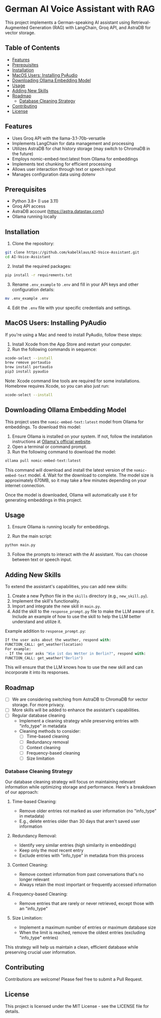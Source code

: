 # German AI Voice Assistant with RAG

This project implements a German-speaking AI assistant using Retrieval-Augmented Generation (RAG) with LangChain, Groq API, and AstraDB for vector storage.

## Table of Contents

- [Features](#features)
- [Prerequisites](#prerequisites)
- [Installation](#installation)
- [MacOS Users: Installing PyAudio](#macos-users-installing-pyaudio)
- [Downloading Ollama Embedding Model](#downloading-ollama-embedding-model)
- [Usage](#usage)
- [Adding New Skills](#adding-new-skills)
- [Roadmap](#roadmap)
  - [Database Cleaning Strategy](#database-cleaning-strategy)
- [Contributing](#contributing)
- [License](#license)

## Features

- Uses Groq API with the llama-3.1-70b-versatile
- Implements LangChain for data management and processing
- Utilizes AstraDB for chat history storage (may switch to ChromaDB in the future)
- Employs nomic-embed-text:latest from Ollama for embeddings
- Implements text chunking for efficient processing
- Allows user interaction through text or speech input
- Manages configuration data using dotenv

## Prerequisites

- Python 3.8+ (I use 3.11)
- Groq API access
- AstraDB account (https://astra.datastax.com/)
- Ollama running locally

## Installation

1. Clone the repository:
```bash
git clone https://github.com/kabelklaus/AI-Voice-Assistant.git
cd AI-Voice-Assistant
```
2. Install the required packages:
```bash
pip install -r requirements.txt
```
3. Rename `.env_example` to `.env` and fill in your API keys and other configuration details:
```bash
mv .env_example .env
```
4. Edit the `.env` file with your specific credentials and settings.

## MacOS Users: Installing PyAudio

If you're using a Mac and need to install PyAudio, follow these steps:

1. Install Xcode from the App Store and restart your computer.
2. Run the following commands in sequence:

```bash
xcode-select --install
brew remove portaudio
brew install portaudio
pip3 install pyaudio
```
Note: Xcode command line tools are required for some installations. Homebrew requires Xcode, so you can also just run:
```bash
xcode-select --install
```

## Downloading Ollama Embedding Model

This project uses the `nomic-embed-text:latest` model from Ollama for embeddings. To download this model:

1. Ensure Ollama is installed on your system. If not, follow the installation instructions at [Ollama's official website](https://ollama.com/).
2. Open a terminal or command prompt.
3. Run the following command to download the model:
```bash
ollama pull nomic-embed-text:latest
```
This command will download and install the latest version of the `nomic-embed-text` model.
4. Wait for the download to complete. The model size is approximately 670MB, so it may take a few minutes depending on your internet connection.

Once the model is downloaded, Ollama will automatically use it for generating embeddings in this project.

## Usage

1. Ensure Ollama is running locally for embeddings.

2. Run the main script:
```bash
python main.py
```
3. Follow the prompts to interact with the AI assistant. You can choose between text or speech input.

## Adding New Skills

To extend the assistant's capabilities, you can add new skills:

1. Create a new Python file in the `skills` directory (e.g., `new_skill.py`).
2. Implement the skill's functionality.
3. Import and integrate the new skill in `main.py`.
4. Add the skill to the `response_prompt.py` file to make the LLM aware of it. Include an example of how to use the skill to help the LLM better understand and utilize it.

Example addition to `response_prompt.py`:

```python
If the user asks about the weather, respond with:
FUNCTION_CALL: get_weather(location)
For example:
- If the user asks "Wie ist das Wetter in Berlin?", respond with:
FUNCTION_CALL: get_weather("Berlin")
```
This will ensure that the LLM knows how to use the new skill and can incorporate it into its responses.

## Roadmap

- [ ] We are considering switching from AstraDB to ChromaDB for vector storage. For more privacy.
- [ ] More skills will be added to enhance the assistant's capabilities.
- [ ] Regular database cleaning
  - Implement a cleaning strategy while preserving entries with "info_type" in metadata
  - Cleaning methods to consider:
    - [ ] Time-based cleaning
    - [ ] Redundancy removal
    - [ ] Context cleaning
    - [ ] Frequency-based cleaning
    - [ ] Size limitation

### Database Cleaning Strategy

Our database cleaning strategy will focus on maintaining relevant information while optimizing storage and performance. Here's a breakdown of our approach:

1. Time-based Cleaning:
   - Remove older entries not marked as user information (no "info_type" in metadata)
   - E.g., delete entries older than 30 days that aren't saved user information

2. Redundancy Removal:
   - Identify very similar entries (high similarity in embeddings)
   - Keep only the most recent entry
   - Exclude entries with "info_type" in metadata from this process

3. Context Cleaning:
   - Remove context information from past conversations that's no longer relevant
   - Always retain the most important or frequently accessed information

4. Frequency-based Cleaning:
   - Remove entries that are rarely or never retrieved, except those with an "info_type"

5. Size Limitation:
   - Implement a maximum number of entries or maximum database size
   - When the limit is reached, remove the oldest entries (excluding "info_type" entries)

This strategy will help us maintain a clean, efficient database while preserving crucial user information.


## Contributing

Contributions are welcome! Please feel free to submit a Pull Request.

## License

This project is licensed under the MIT License - see the LICENSE file for details.